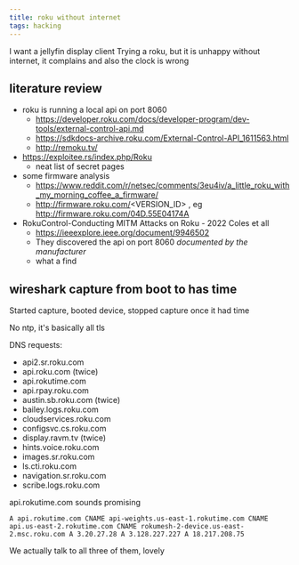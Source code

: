 ```yaml
---
title: roku without internet
tags: hacking
---
```

I want a jellyfin display client
Trying a roku, but it is unhappy without internet, it complains and also the
clock is wrong


## literature review
* roku is running a local api on port 8060
    * https://developer.roku.com/docs/developer-program/dev-tools/external-control-api.md
    * https://sdkdocs-archive.roku.com/External-Control-API_1611563.html
    * http://remoku.tv/
* https://exploitee.rs/index.php/Roku
    * neat list of secret pages
* some firmware analysis
    * https://www.reddit.com/r/netsec/comments/3eu4iv/a_little_roku_with_my_morning_coffee_a_firmware/
    * http://firmware.roku.com/<VERSION_ID> , eg http://firmware.roku.com/04D.55E04174A
* RokuControl-Conducting MITM Attacks on Roku - 2022 Coles et all
    * https://ieeexplore.ieee.org/document/9946502
    * They discovered the api on port 8060 *documented by the manufacturer*
    * what a find

## wireshark capture from boot to has time
Started capture, booted device, stopped capture once it had time

No ntp, it's basically all tls

DNS requests:
* api2.sr.roku.com
* api.roku.com (twice)
* api.rokutime.com
* api.rpay.roku.com
* austin.sb.roku.com (twice)
* bailey.logs.roku.com
* cloudservices.roku.com
* configsvc.cs.roku.com
* display.ravm.tv (twice)
* hints.voice.roku.com
* images.sr.roku.com
* ls.cti.roku.com
* navigation.sr.roku.com
* scribe.logs.roku.com


api.rokutime.com sounds promising
```
A api.rokutime.com CNAME api-weights.us-east-1.rokutime.com CNAME api.us-east-2.rokutime.com CNAME rokumesh-2-device.us-east-2.msc.roku.com A 3.20.27.28 A 3.128.227.227 A 18.217.208.75
```
We actually talk to all three of them, lovely
